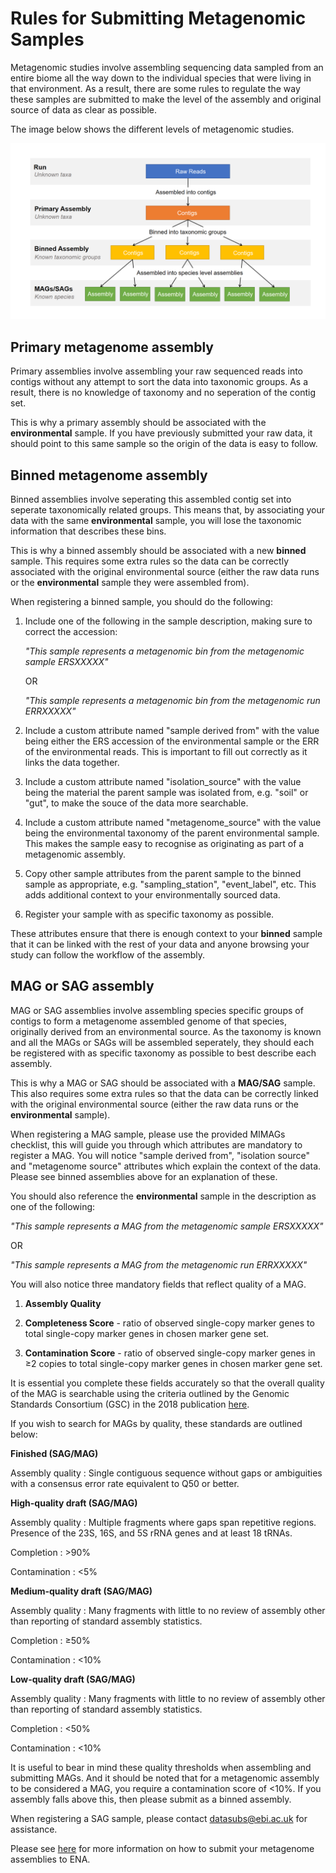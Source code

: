 # Rules for Submitting Metagenomic Samples

Metagenomic studies involve assembling sequencing data sampled from an entire biome all the way down to the individual species that were living in that environment. As a result, there are some rules to regulate the way these samples are submitted to make the level of the assembly and original source of data as clear as possible.

The image below shows the different levels of metagenomic studies.

![Metagenome assembly levels](images/metagenomes.png)

## Primary metagenome assembly

Primary assemblies involve assembling your raw sequenced reads into contigs without any attempt to sort the data into taxonomic groups. As a result, there is no knowledge of taxonomy and no seperation of the contig set.

This is why a primary assembly should be associated with the **environmental** sample. If you have previously submitted your raw data, it should point to this same sample so the origin of the data is easy to follow.

## Binned metagenome assembly

Binned assemblies involve seperating this assembled contig set into seperate taxonomically related groups.
This means that, by associating your data with the same **environmental** sample, you will lose the  taxonomic information that describes these bins.

This is why a binned assembly should be associated with a new **binned** sample. This requires some extra rules so the data can be correctly associated with the original environmental source (either the raw data runs or the **environmental** sample they were assembled from).

When registering a binned sample, you should do the following:

1. Include one of the following in the sample description, making sure to correct the accession:

    *"This sample represents a metagenomic bin from the metagenomic sample ERSXXXXX"*

    OR

    *"This sample represents a metagenomic bin from the metagenomic run ERRXXXXX"*

2. Include a custom attribute named "sample derived from" with the value being either the ERS accession of the environmental sample or the ERR of the environmental reads. This is important to fill out correctly as it links the data together.

3. Include a custom attribute named "isolation_source" with the value being the material the parent sample was isolated from, e.g. "soil" or "gut", to make the souce of the data more searchable.

4. Include a custom attribute named "metagenome_source" with the value being the environmental taxonomy of the parent environmental sample. This makes the sample easy to recognise as originating as part of a metagenomic assembly.

4. Copy other sample attributes from the parent sample to the binned sample as appropriate, e.g. "sampling_station", "event_label", etc. This adds additional context to your environmentally sourced data.

5. Register your sample with as specific taxonomy as possible.

These attributes ensure that there is enough context to your **binned** sample that it can be linked with the rest of your data and anyone browsing your study can follow the workflow of the assembly.

## MAG or SAG assembly

MAG or SAG assemblies involve assembling species specific groups of contigs to form a metagenome assembled genome of that species, originally derived from an environmental source. As the taxonomy is known and all the MAGs or SAGs will be assembled seperately, they should each be registered with as specific taxonomy as possible to best describe each assembly.

This is why a MAG or SAG should be associated with a **MAG/SAG** sample. This also requires some extra rules so that the data can be correctly linked with the original environmental source (either the raw data runs or the **environmental** sample).

When registering a MAG sample, please use the provided MIMAGs checklist, this will guide you through which attributes are mandatory to register a MAG.
You will notice "sample derived from", "isolation source" and "metagenome source" attributes which explain the context of the data. Please see binned assemblies above for an explanation of these.

You should also reference the **environmental** sample in the description as one of the following:

*"This sample represents a MAG from the metagenomic sample ERSXXXXX"*

OR 

*"This sample represents a MAG from the metagenomic run ERRXXXXX"*


You will also notice three mandatory fields that reflect quality of a MAG.

1. **Assembly Quality**

2. **Completeness Score** - ratio of observed single-copy marker genes to total single-copy marker genes 
in chosen marker gene set.

3. **Contamination Score** - ratio of observed single-copy marker genes in ≥2 copies to total single-copy 
marker genes in chosen marker gene set.

It is essential you complete these fields accurately so that the overall quality of the MAG is searchable using the criteria outlined by the Genomic Standards Consortium (GSC) in the 2018 publication [here](https://www.nature.com/articles/nbt.3893#t1 ).

If you wish to search for MAGs by quality, these standards are outlined below:


**Finished (SAG/MAG)**

Assembly quality : Single contiguous sequence without gaps or ambiguities with a consensus error rate equivalent to Q50 or better.


**High-quality draft (SAG/MAG)**

Assembly quality : Multiple fragments where gaps span repetitive regions. Presence of the 23S, 16S, and 5S rRNA genes and at least 18 tRNAs.

Completion : >90%

Contamination : <5%


**Medium-quality draft (SAG/MAG)**

Assembly quality : Many fragments with little to no review of assembly other than reporting of standard assembly statistics.

Completion : ≥50%

Contamination : <10%


**Low-quality draft (SAG/MAG)**

Assembly quality : Many fragments with little to no review of assembly other than reporting of standard assembly statistics.

Completion : <50%

Contamination : <10%


It is useful to bear in mind these quality thresholds when assembling and submitting MAGs. And it should be noted that for a metagenomic assembly to be considered a MAG, you require a contamination score of <10%. If you assembly falls above this, then please submit as a binned assembly.


When registering a SAG sample, please contact datasubs@ebi.ac.uk for assistance.

Please see [here](cli_07.html) for more information on how to submit your metagenome assemblies to ENA.





